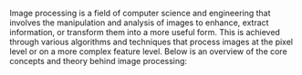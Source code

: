 Image processing is a field of computer science and engineering that involves the manipulation and analysis of images to enhance, extract information, or transform them into a more useful form.
This is achieved through various algorithms and techniques that process images at the pixel level or on a more complex feature level. Below is an overview of the core concepts and theory behind image processing:
